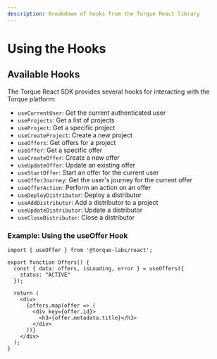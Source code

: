 ```yaml
---
description: Breakdown of hooks from the Torque React library
---
```


# Using the Hooks

## Available Hooks

The Torque React SDK provides several hooks for interacting with the Torque platform:

* `useCurrentUser`: Get the current authenticated user
* `useProjects`: Get a list of projects
* `useProject`: Get a specific project
* `useCreateProject`: Create a new project
* `useOffers`: Get offers for a project
* `useOffer`: Get a specific offer
* `useCreateOffer`: Create a new offer
* `useUpdateOffer`: Update an existing offer
* `useStartOffer`: Start an offer for the current user
* `useOfferJourney`: Get the user's journey for the current offer
* `useOfferAction`: Perform an action on an offer
* `useDeployDistributor`: Deploy a distributor
* `useAddDistributor`: Add a distributor to a project
* `useUpdateDistributor`: Update a distributor
* `useCloseDistributor`: Close a distributor

### Example: Using the useOffer Hook

```tsx
import { useOffer } from '@torque-labs/react';

export function Offers() {
  const { data: offers, isLoading, error } = useOffers({
    status: "ACTIVE"
  });

  return (
    <div>
      {offers.map(offer => (
        <div key={offer.id}>
          <h3>{offer.metadata.title}</h3>
        </div>
      ))}
    </div>
  );
}
```
